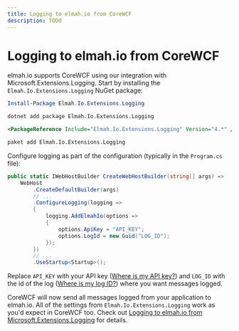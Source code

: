 ```yaml
---
title: Logging to elmah.io from CoreWCF
description: TODO
---
```


# Logging to elmah.io from CoreWCF

elmah.io supports CoreWCF using our integration with Microsoft.Extensions.Logging. Start by installing the `Elmah.Io.Extensions.Logging` NuGet package:

```powershell fct_label="Package Manager"
Install-Package Elmah.Io.Extensions.Logging
```
```cmd fct_label=".NET CLI"
dotnet add package Elmah.Io.Extensions.Logging
```
```xml fct_label="PackageReference"
<PackageReference Include="Elmah.Io.Extensions.Logging" Version="4.*" />
```
```xml fct_label="Paket CLI"
paket add Elmah.Io.Extensions.Logging
```

Configure logging as part of the configuration (typically in the `Program.cs` file):

```csharp
public static IWebHostBuilder CreateWebHostBuilder(string[] args) =>
    WebHost
        .CreateDefaultBuilder(args)
        // ...
        .ConfigureLogging(logging =>
        {
            logging.AddElmahIo(options =>
            {
                options.ApiKey = "API_KEY";
                options.LogId = new Guid("LOG_ID");
            });
        })
        // ...
        .UseStartup<Startup>();

```

Replace `API_KEY` with your API key ([Where is my API key?](https://docs.elmah.io/where-is-my-api-key/)) and `LOG_ID` with the id of the log ([Where is my log ID?](https://docs.elmah.io/where-is-my-log-id/)) where you want messages logged.

CoreWCF will now send all messages logged from your application to elmah.io. All of the settings from `Elmah.Io.Extensions.Logging` work as you'd expect in CoreWCF too. Check out [Logging to elmah.io from Microsoft.Extensions.Logging](/logging-to-elmah-io-from-microsoft-extensions-logging/) for details.